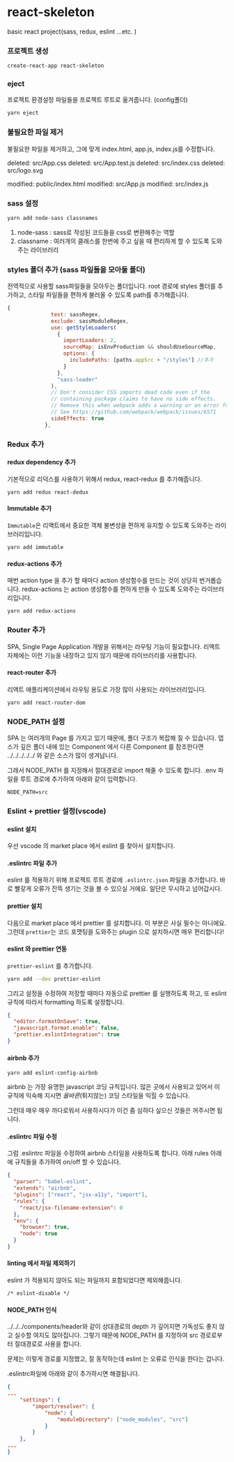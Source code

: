 # react-skeleton

basic react project(sass, redux, eslint ...etc. )

### 프로젝트 생성

```bash
create-react-app react-skeleton
```

### eject

프로젝트 환경설정 파일들을 프로젝트 루트로 옮겨줍니다. (config폴더)

```bash
yarn eject
```

### 불필요한 파일 제거

불필요한 파일을 제거하고, 그에 맞게 index.html, app.js, index.js를 수정합니다.

deleted: src/App.css
deleted: src/App.test.js
deleted: src/index.css
deleted: src/logo.svg

modified: public/index.html
modified: src/App.js
modified: src/index.js

### sass 설정

```bash
yarn add node-sass classnames
```

1. node-sass : sass로 작성된 코드들을 css로 변환해주는 역할
2. classname : 여러개의 클래스를 한번에 주고 싶을 때 편리하게 할 수 있도록 도와주는 라이브러리

### styles 폴더 추가 (sass 파일들을 모아둘 폴더)

전역적으로 사용할 sass파일들을 모아두는 폴더입니다.
root 경로에 styles 폴더를 추가하고, 스타일 파일들을 편하게 불러올 수 있도록 path를 추가해줍니다.

```js
{
              test: sassRegex,
              exclude: sassModuleRegex,
              use: getStyleLoaders(
                {
                  importLoaders: 2,
                  sourceMap: isEnvProduction && shouldUseSourceMap,
                  options: {
                    includePaths: [paths.appSrc + "/styles"] //추가
                  }
                },
                "sass-loader"
              ),
              // Don't consider CSS imports dead code even if the
              // containing package claims to have no side effects.
              // Remove this when webpack adds a warning or an error for this.
              // See https://github.com/webpack/webpack/issues/6571
              sideEffects: true
            },
```

### Redux 추가

#### redux dependency 추가

기본적으로 리덕스를 사용하기 위해서 redux, react-redux 를 추가해줍니다.

```
yarn add redux react-dedux
```

#### Immutable 추가

`Immutable`은 리액트에서 중요한 객체 불변성을 편하게 유지할 수 있도록 도와주는 라이브러리입니다.

```
yarn add immutable
```

#### redux-actions 추가

매번 action type 을 추가 할 때마다 action 생성함수를 만드는 것이 상당히 번거롭습니다. redux-actions 는 action 생성함수를 편하게 만들 수 있도록 도와주는 라이브러리입니다.

```
yarn add redux-actions
```

### Router 추가

SPA, Single Page Application 개발을 위해서는 라우팅 기능이 필요합니다. 리액트 자체에는 이런 기능을 내장하고 있지 않기 때문에 라이브러리를 사용합니다.

#### react-router 추가

리액트 애플리케이션에서 라우팅 용도로 가장 많이 사용되는 라이브러리입니다.

```
yarn add react-router-dom
```

### NODE_PATH 설정

SPA 는 여러개의 Page 를 가지고 있기 때문에, 폴더 구조가 복잡해 질 수 있습니다. 뎁스가 깊은 폴더 내에 있는 Component 에서 다른 Component 를 참조한다면 ../../../../../ 와 같은 소스가 많이 생겨납니다.

그래서 NODE_PATH 를 지정해서 절대경로로 import 해줄 수 있도록 합니다.
.env 파일을 루트 경로에 추가하여 아래와 같이 입력합니다.

```
NODE_PATH=src
```

### Eslint + prettier 설정(vscode)

#### eslint 설치

우선 vscode 의 market place 에서 eslint 를 찾아서 설치합니다.

#### .eslintrc 파일 추가

eslint 를 적용하기 위해 프로젝트 루트 경로에 `.eslintrc.json` 파일을 추가합니다.
바로 빨갛게 오류가 잔뜩 생기는 것을 볼 수 있으실 거에요. 일단은 무시하고 넘어갑시다.

#### prettier 설치

다음으로 market place 에서 prettier 를 설치합니다.
이 부분은 사실 필수는 아니에요. 그런데 `prettier`는 코드 포맷팅을 도와주는 plugin 으로 설치하시면 매우 편리합니다!

#### eslint 와 prettier 연동

`prettier-eslint` 를 추가합니다.

```bash
yarn add --dev prettier-eslint
```

그리고 설정을 수정하여 저장할 때마다 자동으로 prettier 를 실행하도록 하고, 또 eslint 규칙에 따라서 formatting 하도록 설정합니다.

```json
{
  "editor.formatOnSave": true,
  "javascript.format.enable": false,
  "prettier.eslintIntegration": true
}
```

#### airbnb 추가

```
yarn add eslint-config-airbnb
```

airbnb 는 가장 유명한 javascript 코딩 규칙입니다. 많은 곳에서 사용되고 있어서 이 규칙에 익숙해 지시면 _올바른_(튀지않는) 코딩 스타일을 익힐 수 있습니다.

그런데 매우 매우 까다로워서 사용하시다가 이건 좀 심하다 싶으신 것들은 꺼주시면 됩니다.

#### .eslintrc 파일 수정

그럼 .eslintrc 파일을 수정하여 airbnb 스타일을 사용하도록 합니다.
아래 rules 아래에 규칙들을 추가하여 on/off 할 수 있습니다.

```json
{
  "parser": "babel-eslint",
  "extends": "airbnb",
  "plugins": ["react", "jsx-a11y", "import"],
  "rules": {
    "react/jsx-filename-extension": 0
  },
  "env": {
    "browser": true,
    "node": true
  }
}
```

#### linting 에서 파일 제외하기

eslint 가 적용되지 않아도 되는 파일까지 포함되었다면 제외해줍니다.

```
/* eslint-disable */
```

#### NODE_PATH 인식

../../../components/header와 같이 상대경로의 depth 가 깊어지면 가독성도 좋지 않고 실수할 여지도 많아집니다. 그렇기 때문에 NODE_PATH 를 지정하여 src 경로로부터 절대경로로 사용을 합니다.

문제는 이렇게 경로를 지정했고, 잘 동작하는데 eslint 는 오류로 인식을 한다는 겁니다.

.eslintrc파일에 아래와 같이 추가하시면 해결됩니다.

```json
{
...
    "settings": {
        "import/resolver": {
            "node": {
                "moduleDirectory": ["node_modules", "src"]
            }
        }
    },
...
}
```
